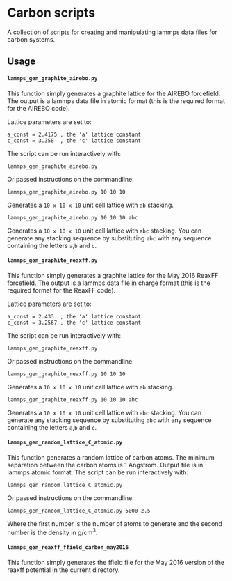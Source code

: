 # Carbon scripts

A collection of scripts for creating and manipulating lammps data files for carbon systems.

## Usage

#### `lammps_gen_graphite_airebo.py`  

This function simply generates a graphite lattice for the AIREBO forcefield.
The output is a lammps data file in atomic format (this is the required format for the AIREBO code).

Lattice parameters are set to:
~~~
a_const = 2.4175 , the 'a' lattice constant
c_const = 3.358  , the 'c' lattice constant
~~~

The script can be run interactively with:
~~~
lammps_gen_graphite_airebo.py
~~~
Or passed instructions on the commandline:
~~~
lammps_gen_graphite_airebo.py 10 10 10
~~~
Generates a `10 x 10 x 10` unit cell lattice with `ab` stacking.
~~~
lammps_gen_graphite_airebo.py 10 10 10 abc
~~~
Generates a `10 x 10 x 10` unit cell lattice with `abc` stacking.  You can generate any stacking sequence by substituting `abc` with any sequence containing the letters `a`,`b` and `c`.


#### `lammps_gen_graphite_reaxff.py`  

This function simply generates a graphite lattice for the May 2016 ReaxFF forcefield.
The output is a lammps data file in charge format (this is the required format for the ReaxFF code).

Lattice parameters are set to:
~~~
a_const = 2.433  , the 'a' lattice constant
c_const = 3.2567 , the 'c' lattice constant
~~~

The script can be run interactively with:
~~~
lammps_gen_graphite_reaxff.py
~~~
Or passed instructions on the commandline:
~~~
lammps_gen_graphite_reaxff.py 10 10 10
~~~
Generates a `10 x 10 x 10` unit cell lattice with `ab` stacking.
~~~
lammps_gen_graphite_reaxff.py 10 10 10 abc
~~~
Generates a `10 x 10 x 10` unit cell lattice with `abc` stacking. You can generate any stacking sequence by substituting `abc` with any sequence containing the letters `a`,`b` and `c`.


#### `lammps_gen_random_lattice_C_atomic.py`  

This function generates a random lattice of carbon atoms.  The minimum separation between the carbon atoms is 1 Angstrom.
Output file is in lammps atomic format.
The script can be run interactively with:
~~~
lammps_gen_random_lattice_C_atomic.py
~~~
Or passed instructions on the commandline:
~~~
lammps_gen_random_lattice_C_atomic.py 5000 2.5
~~~
Where the first number is the number of atoms to generate and the second number is the density in g/cm<sup>3</sup>.

#### `lammps_gen_reaxff_ffield_carbon_may2016`  

This function simply generates the ffield file for the May 2016 version of the reaxff potential in the current directory.



